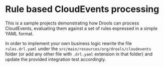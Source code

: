 # Rule based CloudEvents processing

This is a sample projects demonstrating how Drools can process CloudEvents, evaluating them against a set of rules expressed in a simple YAML format.

In order to implement your own business logic rewrite the file `rules.drl.yaml` under the `src/main/resources/org/drools/cloudevents` folder (or add any other file with `.drl.yaml` extension in that folder) and update the provided integration test accordingly.